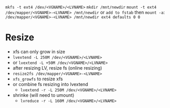 `mkfs -t ext4 /dev/<VGNAME>/<LVNAME>`
`mkdir /mnt/newdir`
`mount -t ext4 /dev/mapper/<VGNAME>-<LVNAME> /mnt/newdir`
or `add to fstab` then `mount -a`:
`/dev/mapper/<VGNAME>-<LVNAME> /mnt/newdir ext4 defaults 0 0`


# Resize
- xfs can only grow in size
- `lvextend -L 250M /dev/<VGNAME>/<LVNAME>`
- or `lvextend -L +50M /dev/<VGNAME>/<LVNAME>`
- after resizing LV, resize fs (online resizing)
- `resize2fs /dev/mapper/<VGNAME>-<LVNAME>`
- `xfs_growfs` to resize xfs
- or combine fs resizing into lvextend
  - `lvextend -r -L 250M /dev/<VGNAME>/<LVNAME>`
- shrinke (will need to umount)
  - `lvreduce -r -L 160M /dev/<VGNAME>/<LVNAME>`
